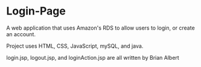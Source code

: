 # Login-Page
A web application that uses Amazon's RDS to allow users to login, or create an account. 

Project uses HTML, CSS, JavaScript, mySQL, and java.

login.jsp, logout.jsp, and loginAction.jsp are all written by Brian Albert

